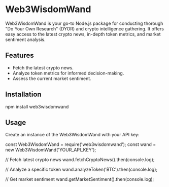 # Web3WisdomWand

Web3WisdomWand is your go-to Node.js package for conducting thorough "Do Your Own Research" (DYOR) and crypto intelligence gathering. It offers easy access to the latest crypto news, in-depth token metrics, and market sentiment analysis.

## Features

- Fetch the latest crypto news.
- Analyze token metrics for informed decision-making.
- Assess the current market sentiment.

## Installation

npm install web3wisdomwand

## Usage

Create an instance of the Web3WisdomWand with your API key:

const Web3WisdomWand = require('web3wisdomwand');
const wand = new Web3WisdomWand('YOUR_API_KEY');

// Fetch latest crypto news
wand.fetchCryptoNews().then(console.log);

// Analyze a specific token
wand.analyzeToken('BTC').then(console.log);

// Get market sentiment
wand.getMarketSentiment().then(console.log);